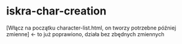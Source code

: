 # iskra-char-creation

[Włącz na początku character-list.html, on tworzy potrzebne później zmienne] <- to już poprawiono, działa bez zbędnych zmiennych
